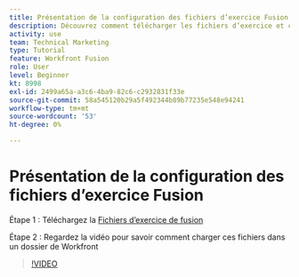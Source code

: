 ```yaml
---
title: Présentation de la configuration des fichiers d’exercice Fusion
description: Découvrez comment télécharger les fichiers d’exercice et charger ces fichiers dans un dossier de Workfront, dans [!DNL Adobe Workfront Fusion].
activity: use
team: Technical Marketing
type: Tutorial
feature: Workfront Fusion
role: User
level: Beginner
kt: 8998
exl-id: 2499a65a-a3c6-4ba9-82c6-c2932831f33e
source-git-commit: 58a545120b29a5f492344b89b77235e548e94241
workflow-type: tm+mt
source-wordcount: '53'
ht-degree: 0%

---
```


# Présentation de la configuration des fichiers d’exercice Fusion

Étape 1 : Téléchargez la [Fichiers d’exercice de fusion](/help/assets/fusion-exercise-files.zip)

Étape 2 : Regardez la vidéo pour savoir comment charger ces fichiers dans un dossier de Workfront

>[!VIDEO](https://video.tv.adobe.com/v/335258/?quality=12)
